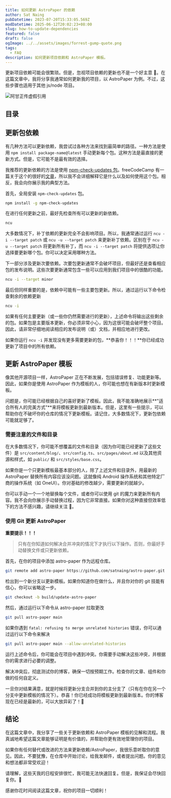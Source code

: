 ```yaml
---
title: 如何更新 AstroPaper 的依赖
author: Sat Naing
pubDatetime: 2023-07-20T15:33:05.569Z
modDatetime: 2025-06-12T20:02:23+08:00
slug: how-to-update-dependencies
featured: false
draft: false
ogImage: ../../assets/images/forrest-gump-quote.png
tags:
  - FAQ
description: 如何更新项目依赖和 AstroPaper 模板。
---
```


更新项目依赖可能会很繁琐。但是，忽视项目依赖的更新也不是一个好主意 😬。在这篇文章中，我将分享我通常如何更新我的项目，以 AstroPaper 为例。不过，这些步骤也适用于其他 js/node 项目。

![阿甘正传虚假引用](@/assets/images/forrest-gump-quote.png)

## 目录

## 更新包依赖

有几种方法可以更新依赖，我尝试过各种方法来找到最简单的路径。一种方法是使用 `npm install package-name@latest` 手动更新每个包。这种方法是最直接的更新方式。但是，它可能不是最有效的选择。

我推荐的更新依赖的方法是使用 [npm-check-updates 包](https://www.npmjs.com/package/npm-check-updates)。freeCodeCamp 有一篇关于这个的很好的[文章](https://www.freecodecamp.org/news/how-to-update-npm-dependencies/)，所以我不会详细解释它是什么以及如何使用这个包。相反，我会向你展示我的典型方法。

首先，全局安装 `npm-check-updates` 包。

```bash
npm install -g npm-check-updates
```

在进行任何更新之前，最好先检查所有可以更新的新依赖。

```bash
ncu
```

大多数情况下，补丁依赖的更新完全不会影响项目。所以，我通常通过运行 `ncu -i --target patch` 或 `ncu -u --target patch` 来更新补丁依赖。区别在于 `ncu -u --target patch` 将更新所有补丁，而 `ncu -i --target patch` 将提供选项让你选择要更新哪个包。你可以决定采用哪种方法。

下一部分涉及更新次要依赖。次要包更新通常不会破坏项目，但最好还是查看相应包的发布说明。这些次要更新通常包含一些可以应用到我们项目中的很酷的功能。

```bash
ncu -i --target minor
```

最后但同样重要的是，依赖中可能有一些主要包更新。所以，通过运行以下命令检查剩余的依赖更新

```bash
ncu -i
```

如果有任何主要更新（或一些你仍然需要进行的更新），上述命令将输出这些剩余的包。如果包是主要版本更新，你必须非常小心，因为这很可能会破坏整个项目。因此，请非常仔细地阅读相应的发布说明（或）文档，并相应地进行更改。

如果你运行 `ncu -i` 并发现没有更多需要更新的包，**恭喜你！！！**你已经成功更新了项目中的所有依赖。

## 更新 AstroPaper 模板

像其他开源项目一样，AstroPaper 正在不断发展，包括错误修复、功能更新等。因此，如果你是使用 AstroPaper 作为模板的人，你可能也想在有新版本时更新模板。

问题是，你可能已经根据自己的喜好更新了模板。因此，我不能准确地展示**"适合所有人的完美方式"**来将模板更新到最新版本。但是，这里有一些提示，可以帮助你在不破坏你的仓库的情况下更新模板。请记住，大多数情况下，更新包依赖可能就足够了。

### 需要注意的文件和目录

在大多数情况下，你可能不想覆盖的文件和目录（因为你可能已经更新了这些文件）是 `src/content/blog/`、`src/config.ts`、`src/pages/about.md` 以及其他资源和样式，如 `public/` 和 `src/styles/base.css`。

如果你是一个只更新模板最基本部分的人，除了上述文件和目录外，用最新的 AstroPaper 替换所有内容应该没问题。这就像纯 Android 操作系统和其他特定厂商的操作系统（如 OneUI）。你对基础的修改越少，需要更新的就越少。

你可以手动一个一个地替换每个文件，或者你可以使用 git 的魔力来更新所有内容。我不会向你展示手动替换过程，因为它非常直接。如果你对这种直接但效率低下的方法不感兴趣，请继续关注 🐻。

### 使用 Git 更新 AstroPaper

**重要提示！！！**

> 只有在你知道如何解决合并冲突的情况下才执行以下操作。否则，你最好手动替换文件或只更新依赖。

首先，在你的项目中添加 astro-paper 作为远程仓库。

```bash
git remote add astro-paper https://github.com/satnaing/astro-paper.git
```

检出到一个新分支以更新模板。如果你知道你在做什么，并且你对你的 git 技能有信心，你可以省略这一步。

```bash
git checkout -b build/update-astro-paper
```

然后，通过运行以下命令从 astro-paper 拉取更改

```bash
git pull astro-paper main
```

如果你遇到 `fatal: refusing to merge unrelated histories` 错误，你可以通过运行以下命令来解决

```bash
git pull astro-paper main --allow-unrelated-histories
```

运行上述命令后，你可能会在项目中遇到冲突。你需要手动解决这些冲突，并根据你的需求进行必要的调整。

解决冲突后，彻底测试你的博客，确保一切按预期工作。检查你的文章、组件和你做的任何自定义。

一旦你对结果满意，就是时候将更新分支合并到你的主分支了（只有在你在另一个分支中更新模板的情况下）。恭喜！你已经成功将模板更新到最新版本。你的博客现在已经是最新的，可以大放异彩了！🎉

## 结论

在这篇文章中，我分享了一些关于更新依赖和 AstroPaper 模板的见解和流程。我真诚地希望这篇文章能够证明是有价值的，并帮助你更有效地管理你的项目。

如果你有任何替代或改进的方法来更新依赖/AstroPaper，我很乐意听取你的意见。因此，不要犹豫，在仓库中开始讨论，给我发邮件，或者提出问题。你的意见和想法都非常受欢迎！

请理解，这些天我的日程安排很忙，我可能无法快速回复。但是，我保证会尽快回复你。😬

感谢你花时间阅读这篇文章，祝你的项目一切顺利！
